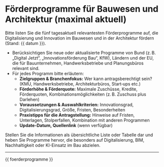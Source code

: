 # Förderprogramme für Bauwesen und Architektur (maximal aktuell)

Bitte listen Sie die fünf tagesaktuell relevantesten Förderprogramme auf,
die Digitalisierung und Innovation im Bauwesen und in der Architektur fördern (Stand: {{ datum }}).

- Berücksichtigen Sie neue oder aktualisierte Programme von Bund (z. B. „Digital Jetzt“, „Innovationsförderung Bau“, KfW), Ländern und der EU, die für Bauunternehmen, Handwerksbetriebe und Planungsbüros relevant sind.
- Für jedes Programm bitte erläutern:
  - **Zielgruppen & Branchenfokus:** Wer kann antragsberechtigt sein? (KMU, Handwerksbetriebe, Architekturbüros, Start‑ups etc.)
  - **Förderhöhe & Förderquote:** Maximale Zuschüsse, Kredite, Förderquoten, Kombinationsmöglichkeiten (z. B. Zuschuss plus Darlehen)
  - **Voraussetzungen & Auswahlkriterien:** Innovationsgrad, Digitalisierungsgrad, Größe, Fristen, Besonderheiten
  - **Praxistipps für die Antragstellung:** Hinweise auf Fristen, Unterlagen, Stolperfallen, Kombination mit anderen Programmen
  - **Update-Datum, Quellenlink** (wenn verfügbar)

Stellen Sie die Informationen als übersichtliche Liste oder Tabelle dar und heben Sie Programme hervor, die besonders auf Digitalisierung, BIM, Nachhaltigkeit oder KI-Einsatz im Bau abzielen.

---

{{ foerderprogramme }}
